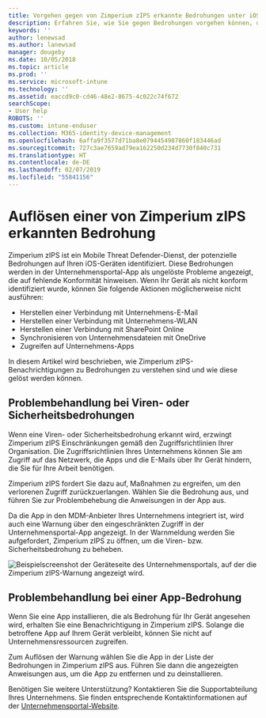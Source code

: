 ```yaml
---
title: Vorgehen gegen von Zimperium zIPS erkannte Bedrohungen unter iOS | Microsoft-Dokumentation
description: Erfahren Sie, wie Sie gegen Bedrohungen vorgehen können, die auf Ihrem iOS-Gerät gefunden wurden.
keywords: ''
author: lenewsad
ms.author: lanewsad
manager: dougeby
ms.date: 10/05/2018
ms.topic: article
ms.prod: ''
ms.service: microsoft-intune
ms.technology: ''
ms.assetid: eaccd9c0-cd46-48e2-8675-4c022c74f672
searchScope:
- User help
ROBOTS: ''
ms.custom: intune-enduser
ms.collection: M365-identity-device-management
ms.openlocfilehash: 6affa9f3577d71ba8e0794454987860f183446ad
ms.sourcegitcommit: 727c3ae7659ad79ea162250d234d7730f840c731
ms.translationtype: HT
ms.contentlocale: de-DE
ms.lasthandoff: 02/07/2019
ms.locfileid: "55841156"
---
```

# <a name="resolve-a-threat-found-by-zimperium-zips"></a>Auflösen einer von Zimperium zIPS erkannten Bedrohung

Zimperium zIPS ist ein Mobile Threat Defender-Dienst, der potenzielle Bedrohungen auf Ihren iOS-Geräten identifiziert. Diese Bedrohungen werden in der Unternehmensportal-App als ungelöste Probleme angezeigt, die auf fehlende Konformität hinweisen. Wenn Ihr Gerät als nicht konform identifiziert wurde, können Sie folgende Aktionen möglicherweise nicht ausführen:

* Herstellen einer Verbindung mit Unternehmens-E-Mail
* Herstellen einer Verbindung mit Unternehmens-WLAN
* Herstellen einer Verbindung mit SharePoint Online
* Synchronisieren von Unternehmensdateien mit OneDrive
* Zugreifen auf Unternehmens-Apps

In diesem Artikel wird beschrieben, wie Zimperium zIPS-Benachrichtigungen zu Bedrohungen zu verstehen sind und wie diese gelöst werden können. 

## <a name="troubleshoot-virus-or-security-threat"></a>Problembehandlung bei Viren- oder Sicherheitsbedrohungen  
Wenn eine Viren- oder Sicherheitsbedrohung erkannt wird, erzwingt Zimperium zIPS Einschränkungen gemäß den Zugriffsrichtlinien Ihrer Organisation. Die Zugriffsrichtlinien Ihres Unternehmens können Sie am Zugriff auf das Netzwerk, die Apps und die E-Mails über Ihr Gerät hindern, die Sie für Ihre Arbeit benötigen.  

Zimperium zIPS fordert Sie dazu auf, Maßnahmen zu ergreifen, um den verlorenen Zugriff zurückzuerlangen. Wählen Sie die Bedrohung aus, und führen Sie zur Problembehebung die Anweisungen in der App aus.

Da die App in den MDM-Anbieter Ihres Unternehmens integriert ist, wird auch eine Warnung über den eingeschränkten Zugriff in der Unternehmensportal-App angezeigt. In der Warnmeldung werden Sie aufgefordert, Zimperium zIPS zu öffnen, um die Viren- bzw. Sicherheitsbedrohung zu beheben.  

  ![Beispielscreenshot der Geräteseite des Unternehmensportals, auf der die Zimperium zIPS-Warnung angezeigt wird.](./media/CP-lookout-virus-banner-1808.png)  
  
## <a name="troubleshoot-an-app-threat"></a>Problembehandlung bei einer App-Bedrohung

Wenn Sie eine App installieren, die als Bedrohung für Ihr Gerät angesehen wird, erhalten Sie eine Benachrichtigung in Zimperium zIPS. Solange die betroffene App auf Ihrem Gerät verbleibt, können Sie nicht auf Unternehmensressourcen zugreifen.  

Zum Auflösen der Warnung wählen Sie die App in der Liste der Bedrohungen in Zimperium zIPS aus. Führen Sie dann die angezeigten Anweisungen aus, um die App zu entfernen und zu deinstallieren.  

Benötigen Sie weitere Unterstützung? Kontaktieren Sie die Supportabteilung Ihres Unternehmens. Sie finden entsprechende Kontaktinformationen auf der [Unternehmensportal-Website](https://go.microsoft.com/fwlink/?linkid=2010980).   
